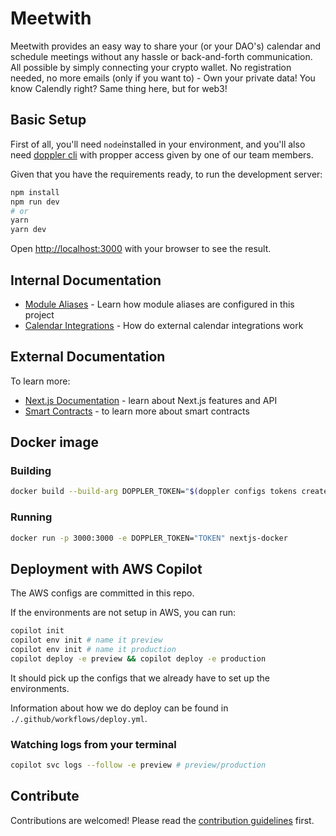 # Meetwith

Meetwith provides an easy way to share your (or your DAO's) calendar and schedule meetings without any hassle or back-and-forth communication. All possible by simply connecting your crypto wallet. No registration needed, no more emails (only if you want to) - Own your private data! You know Calendly right? Same thing here, but for web3!

## Basic Setup

First of all, you'll need `node`installed in your environment, and you'll also need [doppler cli](https://docs.doppler.com/docs) with propper access given by one of our team members.

Given that you have the requirements ready, to run the development server:

```bash
npm install
npm run dev
# or
yarn
yarn dev
```

Open [http://localhost:3000](http://localhost:3000) with your browser to see the result.

## Internal Documentation

- [Module Aliases](./docs/module-alias.md) - Learn how module aliases are configured in this project
- [Calendar Integrations](./docs/calendar-integrations.md) - How do external calendar integrations work

## External Documentation

To learn more:

- [Next.js Documentation](https://nextjs.org/docs) - learn about Next.js features and API
- [Smart Contracts](https://cryptozombies.io/) - to learn more about smart contracts

## Docker image

### Building

```bash
docker build --build-arg DOPPLER_TOKEN="$(doppler configs tokens create docker --max-age 100m --plain)" -t nextjs-docker .
```

### Running

```bash
docker run -p 3000:3000 -e DOPPLER_TOKEN="TOKEN" nextjs-docker
```

## Deployment with AWS Copilot

The AWS configs are committed in this repo.

If the environments are not setup in AWS, you can run:

```bash
copilot init
copilot env init # name it preview
copilot env init # name it production
copilot deploy -e preview && copilot deploy -e production
```

It should pick up the configs that we already have to set up the environments.

Information about how we do deploy can be found in `./.github/workflows/deploy.yml`.

### Watching logs from your terminal

```bash
copilot svc logs --follow -e preview # preview/production
```

## Contribute

Contributions are welcomed! Please read the [contribution guidelines](CONTRIBUTING.md) first.
